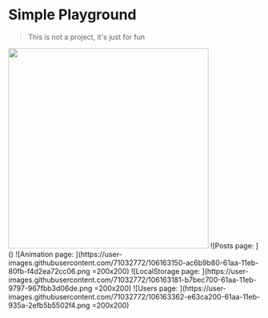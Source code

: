 # Simple Playground
> This is not a project, it's just for fun

<img src="https://user-images.githubusercontent.com/71032772/106163023-8b0aaf80-61aa-11eb-9273-4e4fedd1d575.png" width="400">
![Posts page: ]()
![Animation page: ](https://user-images.githubusercontent.com/71032772/106163150-ac6b9b80-61aa-11eb-80fb-f4d2ea72cc06.png =200x200)
![LocalStorage page: ](https://user-images.githubusercontent.com/71032772/106163181-b7bec700-61aa-11eb-9797-967fbb3d06de.png =200x200)
![Users page: ](https://user-images.githubusercontent.com/71032772/106163362-e63ca200-61aa-11eb-935a-2efb5b5502f4.png =200x200)
